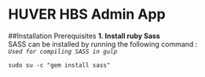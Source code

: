 # HUVER HBS Admin App

##Installation Prerequisites
**1. Install ruby Sass** 
<br>
SASS can be installed by running the following command : <br>
<i><code>Used for compiling SASS in gulp</code></i>
```
sudo su -c "gem install sass"
```